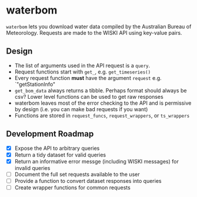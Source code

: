 # waterbom

`waterbom` lets you download water data compiled by the Australian Bureau of Meteorology. Requests are made to the WISKI API using key-value pairs.

## Design

-   The list of arguments used in the API request is a `query`.
-   Request functions start with `get_`, e.g. `get_timeseries()`
-   Every request function **must** have the argument `request` e.g. \`"getStationInfo"
-   `get_bom_data` always returns a tibble. Perhaps format should always be csv? Lower level functions can be used to get raw responses
-   waterbom leaves most of the error checking to the API and is permissive by design (i.e. you can make bad requests if you want)
-   Functions are stored in `request_funcs`, `request_wrappers`, or `ts_wrappers`

## Development Roadmap

-   [x] Expose the API to arbitrary queries
-   [x] Return a tidy dataset for valid queries
-   [x] Return an informative error messge (including WISKI messages) for invalid queries
-   [ ] Document the full set requests available to the user
-   [ ] Provide a function to convert dataset responses into queries
-   [ ] Create wrapper functions for common requests
